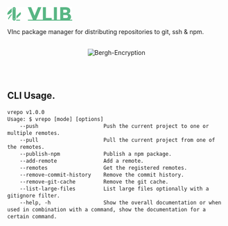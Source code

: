 <img src="https://raw.githubusercontent.com/vandenberghinc/vlib/master/dev/media/icon/icon.green.png" width="150" alt="VLib">

VInc package manager for distributing repositories to git, ssh & npm.
<br><br>

<p align="center">
    <img src="https://img.shields.io/badge/version-{{VERSION}}-orange" alt="Bergh-Encryption">
</p> 
<br><br>

## CLI Usage.
```
vrepo v1.0.0
Usage: $ vrepo [mode] [options]
    --push                     Push the current project to one or multiple remotes.
    --pull                     Pull the current project from one of the remotes.
    --publish-npm              Publish a npm package.
    --add-remote               Add a remote.
    --remotes                  Get the registered remotes.
    --remove-commit-history    Remove the commit history.
    --remove-git-cache         Remove the git cache.
    --list-large-files         List large files optionally with a gitignore filter.
    --help, -h                 Show the overall documentation or when used in combination with a command, show the documentation for a certain command.
```

<!--
## Documentation.
Full documentation at [Github Pages](https://vandenberghinc.github.io/vlib).
-->